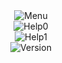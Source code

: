 <div align="center">
    <img src="https://i.imgur.com/3W5urcy.png" alt="Menu">
  <br>
  <img src="https://i.imgur.com/0iT6QLG.png" alt="Help0">
  <br>
  <img src="https://i.imgur.com/VxlWDRG.png" alt="Help1">
    <br>
    <img src="https://i.imgur.com/9FS4AzY.png" alt="Version">
</div>
